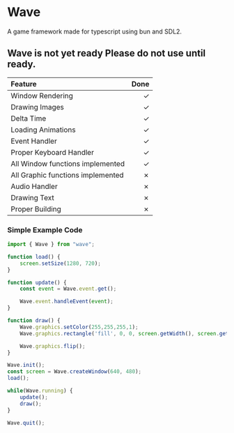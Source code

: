 # Wave

A game framework made for typescript using bun and SDL2.

## Wave is not yet ready Please do not use until ready.

|Feature|Done|
|:-------|--------:|
|Window Rendering| &check;|
|Drawing Images| &check;|
|Delta Time| &check;|
|Loading Animations| &check;|
|Event Handler| &check;|
|Proper Keyboard Handler| &check;|
|All Window functions implemented| &check;|
|All Graphic functions implemented| &cross;|
|Audio Handler| &cross;|
|Drawing Text| &cross;|
|Proper Building| &cross;|


### Simple Example Code

```ts
import { Wave } from "wave";

function load() {
    screen.setSize(1280, 720);
}

function update() {
    const event = Wave.event.get();

    Wave.event.handleEvent(event);
}

function draw() {
    Wave.graphics.setColor(255,255,255,1);
    Wave.graphics.rectangle('fill', 0, 0, screen.getWidth(), screen.getHeight());

    Wave.graphics.flip();
}

Wave.init();
const screen = Wave.createWindow(640, 480);
load();

while(Wave.running) {
    update();
    draw();
}

Wave.quit();
```
